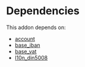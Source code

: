 # Dependencies

This addon depends on:

- [account](../../../../../oca-ocb-accounting/odoo-bringout-oca-ocb-account)
- [base_iban](../../../../../oca-ocb-core/odoo-bringout-oca-ocb-base_iban)
- [base_vat](../../../../../oca-ocb-core/odoo-bringout-oca-ocb-base_vat)
- [l10n_din5008](../../../../../oca-ocb-l10n_asia-pacific/odoo-bringout-oca-ocb-l10n_din5008)
